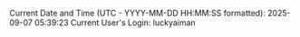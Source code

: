 Current Date and Time (UTC - YYYY-MM-DD HH:MM:SS formatted): 2025-09-07 05:39:23
Current User's Login: luckyaiman
